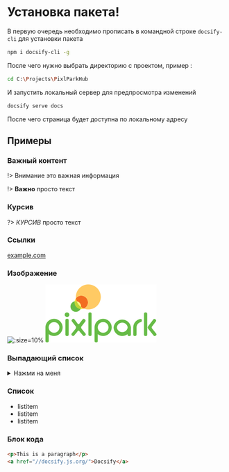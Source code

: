 ﻿# Установка пакета!

В первую очередь необходимо прописать в командной строке `docsify-cli` для установки пакета
```bash
npm i docsify-cli -g
```
После чего нужно выбрать директорию с проектом, пример :
```bash
cd C:\Projects\PixlParkHub
```
И запустить локальный сервер для предпросмотра изменений
```bash
docsify serve docs
```
После чего страница будет доступна по локальному адресу


## Примеры
 
### Важный контент
!> Внимание это важная информация

!> **Важно** просто текст

### Курсив
?> _КУРСИВ_ просто текст

### Ссылки
[example.com](https://example.com/)

### Изображение
![](https://docsify.js.org/_media/icon.svg ':size=10%')
![](_media/pixlpark_logo.svg ':size=10%')

### Выпадающий список
<details>
<summary>Нажми на меня</summary>

- Abc
- Abc

</details>

### Список


- listitem
- listitem
- listitem

### Блок кода

```html
<p>This is a paragraph</p>
<a href="//docsify.js.org/">Docsify</a>
```